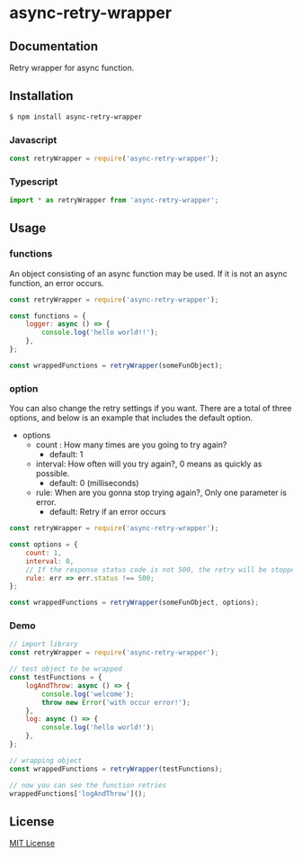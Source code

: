 # async-retry-wrapper

## Documentation
Retry wrapper for async function.

## Installation
```sh
$ npm install async-retry-wrapper
```

### Javascript
```js
const retryWrapper = require('async-retry-wrapper');
```

### Typescript
```ts
import * as retryWrapper from 'async-retry-wrapper';
```

## Usage
### functions
An object consisting of an async function may be used.
If it is not an async function, an error occurs.
```javascript
const retryWrapper = require('async-retry-wrapper');

const functions = {
    logger: async () => {
        console.log('hello world!!');
    },
};

const wrappedFunctions = retryWrapper(someFunObject);
```

### option
You can also change the retry settings if you want.
There are a total of three options, and below is an example that includes the default option.
* options
  * count : How many times are you going to try again?
    * default: 1
  * interval: How often will you try again?, 0 means as quickly as possible.
    * default: 0 (milliseconds)
  * rule: When are you gonna stop trying again?, Only one parameter is error.
    * default: Retry if an error occurs
```javascript
const retryWrapper = require('async-retry-wrapper');

const options = {
    count: 1,
    interval: 0, 
    // If the response status code is not 500, the retry will be stopped
    rule: err => err.status !== 500;
};

const wrappedFunctions = retryWrapper(someFunObject, options);
```

### Demo
```javascript
// import library
const retryWrapper = require('async-retry-wrapper');

// test object to be wrapped
const testFunctions = {
    logAndThrow: async () => {
        console.log('welcome');
        throw new Error('with occur error!');
    },
    log: async () => {
        console.log('hello world!');
    },
};

// wrapping object
const wrappedFunctions = retryWrapper(testFunctions);

// now you can see the function retries
wrappedFunctions['logAndThrow']();
```


## License

[MIT License](https://andreasonny.mit-license.org/2019)
